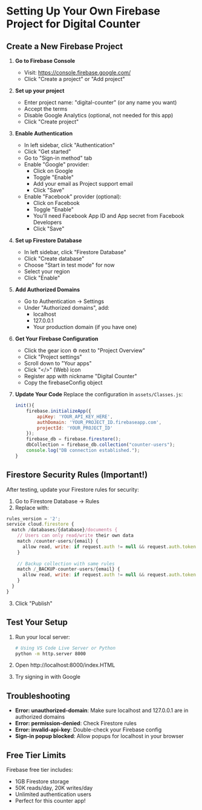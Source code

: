 # Setting Up Your Own Firebase Project for Digital Counter

## Create a New Firebase Project

1. **Go to Firebase Console**
   - Visit: https://console.firebase.google.com/
   - Click "Create a project" or "Add project"

2. **Set up your project**
   - Enter project name: "digital-counter" (or any name you want)
   - Accept the terms
   - Disable Google Analytics (optional, not needed for this app)
   - Click "Create project"

3. **Enable Authentication**
   - In left sidebar, click "Authentication"
   - Click "Get started"
   - Go to "Sign-in method" tab
   - Enable "Google" provider:
     - Click on Google
     - Toggle "Enable"
     - Add your email as Project support email
     - Click "Save"
   - Enable "Facebook" provider (optional):
     - Click on Facebook
     - Toggle "Enable"
     - You'll need Facebook App ID and App secret from Facebook Developers
     - Click "Save"

4. **Set up Firestore Database**
   - In left sidebar, click "Firestore Database"
   - Click "Create database"
   - Choose "Start in test mode" for now
   - Select your region
   - Click "Enable"

5. **Add Authorized Domains**
   - Go to Authentication → Settings
   - Under "Authorized domains", add:
     - localhost
     - 127.0.0.1
     - Your production domain (if you have one)

6. **Get Your Firebase Configuration**
   - Click the gear icon ⚙️ next to "Project Overview"
   - Click "Project settings"
   - Scroll down to "Your apps"
   - Click "</>" (Web) icon
   - Register app with nickname "Digital Counter"
   - Copy the firebaseConfig object

7. **Update Your Code**
   Replace the configuration in `assets/Classes.js`:

   ```javascript
   init(){
       firebase.initializeApp({
           apiKey: 'YOUR_API_KEY_HERE',
           authDomain: 'YOUR_PROJECT_ID.firebaseapp.com',
           projectId: 'YOUR_PROJECT_ID'
       });
       firebase_db = firebase.firestore();
       dbCollection = firebase_db.collection("counter-users");
       console.log("DB connection established.");
   }
   ```

## Firestore Security Rules (Important!)

After testing, update your Firestore rules for security:

1. Go to Firestore Database → Rules
2. Replace with:

```javascript
rules_version = '2';
service cloud.firestore {
  match /databases/{database}/documents {
    // Users can only read/write their own data
    match /counter-users/{email} {
      allow read, write: if request.auth != null && request.auth.token.email == email;
    }
    
    // Backup collection with same rules
    match /_BACKUP-counter-users/{email} {
      allow read, write: if request.auth != null && request.auth.token.email == email;
    }
  }
}
```

3. Click "Publish"

## Test Your Setup

1. Run your local server:
   ```bash
   # Using VS Code Live Server or Python
   python -m http.server 8000
   ```

2. Open http://localhost:8000/index.HTML

3. Try signing in with Google

## Troubleshooting

- **Error: unauthorized-domain**: Make sure localhost and 127.0.0.1 are in authorized domains
- **Error: permission-denied**: Check Firestore rules
- **Error: invalid-api-key**: Double-check your Firebase config
- **Sign-in popup blocked**: Allow popups for localhost in your browser

## Free Tier Limits

Firebase free tier includes:
- 1GB Firestore storage
- 50K reads/day, 20K writes/day
- Unlimited authentication users
- Perfect for this counter app!